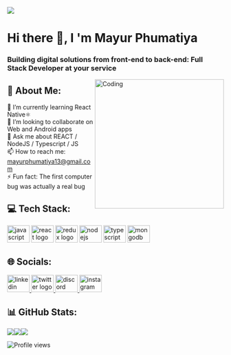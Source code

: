 ![](https://media.discordapp.net/attachments/1055034290360029214/1084436681668706314/WhatsApp_Image_2023-01-13_at_17.32.30.jpeg?width=1440&height=360)

# Hi there 👋, I 'm Mayur Phumatiya

### Building digital solutions from front-end to back-end: Full Stack Developer at your service

<img align="right" alt="Coding" width="300" src="https://media.tenor.com/scJmHcoziLYAAAAj/kelvin-working-from-home.gif">

## 💫 About Me:
🌱 I’m currently learning React Native⚛️<br>👯 I’m looking to collaborate on Web and Android apps<br>💬 Ask me about REACT / NodeJS / Typescript / JS<br>📫 How to reach me: mayurphumatiya13@gmail.com<br>⚡ Fun fact: The first computer bug was actually a real bug


## 💻 Tech Stack:
<div align="left">
  <img src="https://cdn.jsdelivr.net/gh/devicons/devicon/icons/javascript/javascript-original.svg" height="40" width="52" alt="javascript logo"  />
  <img src="https://cdn.jsdelivr.net/gh/devicons/devicon/icons/react/react-original.svg" height="40" width="52" alt="react logo"  />
  <img src="https://cdn.jsdelivr.net/gh/devicons/devicon/icons/redux/redux-original.svg" height="40" width="52" alt="redux logo"  />
  <img src="https://cdn.jsdelivr.net/gh/devicons/devicon/icons/nodejs/nodejs-original.svg" height="40" width="52" alt="nodejs logo"  />
  <img src="https://cdn.jsdelivr.net/gh/devicons/devicon/icons/typescript/typescript-original.svg" height="40" width="52" alt="typescript logo"  />
  <img src="https://cdn.jsdelivr.net/gh/devicons/devicon/icons/mongodb/mongodb-original.svg" height="40" width="52" alt="mongodb logo"  />
</div>

###

## 🌐 Socials:
<div align="left">
  <a href="https://www.linkedin.com/in/mayur-phumatiya-627401227/" target="_blank">
    <img src="https://raw.githubusercontent.com/maurodesouza/profile-readme-generator/master/src/assets/icons/social/linkedin/default.svg" width="52" height="40" alt="linkedin logo"  />
  </a>
  <a href="https://twitter.com/phumatiya_mayur" target="_blank">
    <img src="https://raw.githubusercontent.com/maurodesouza/profile-readme-generator/master/src/assets/icons/social/twitter/default.svg" width="52" height="40" alt="twitter logo"  />
  </a>
  <a href="https://discord.gg/TWbgvUsm" target="_blank">
    <img src="https://raw.githubusercontent.com/maurodesouza/profile-readme-generator/master/src/assets/icons/social/discord/default.svg" width="52" height="40" alt="discord logo"  />
  </a>
  <a href="https://www.instagram.com/mayurphumatiya/" target="_blank">
    <img src="https://raw.githubusercontent.com/maurodesouza/profile-readme-generator/master/src/assets/icons/social/instagram/default.svg" width="52" height="40" alt="instagram logo"  />
  </a>
</div>

###

## 📊 GitHub Stats:
<div style="display: flex; flex-direction: row;">
 <img class="img" src="https://github-readme-stats.vercel.app/api?username=mayurphumatiya&show_icons=true&theme=radical" />
  <img class="img" src="https://github-readme-streak-stats.herokuapp.com/?user=mayurphumatiya&theme=dark&hide_border=false" />
 <img class="img" src="https://github-readme-stats.vercel.app/api/top-langs/?username=mayurphumatiya&theme=radical&layout=compact" />
 
</div>


![Profile views](https://gpvc.arturio.dev/mayurphumatiya)  
